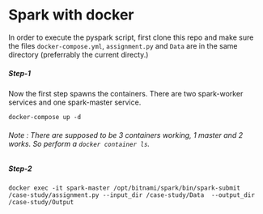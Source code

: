 # Spark with docker

In order to execute the pyspark script, first clone this repo and make sure the files
`docker-compose.yml`, `assignment.py` and `Data` are in the same directory (preferrably the
current directy.)
##### Step-1 
Now the first step spawns the containers. There are two spark-worker services and one 
spark-master service.
```
docker-compose up -d
```
###### Note : There are supposed to be 3 containers working, 1 master and 2 works. So perform a `docker container ls`.
##### Step-2

```
docker exec -it spark-master /opt/bitnami/spark/bin/spark-submit /case-study/assignment.py --input_dir /case-study/Data  --output_dir /case-study/Output
```